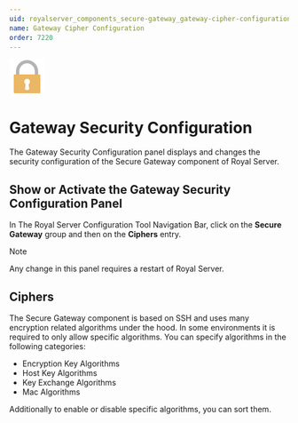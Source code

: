 ```yaml
---
uid: royalserver_components_secure-gateway_gateway-cipher-configuration
name: Gateway Cipher Configuration
order: 7220
---
```


<img src="/r2023/images/RoyalServer/Svg/SVG_Ciphers_32.svg" class="icon-left icon-lg" alt="" />

# Gateway Security Configuration

The Gateway Security Configuration panel displays and changes the security configuration of the Secure Gateway component of Royal Server.

## Show or Activate the Gateway Security Configuration Panel

In The Royal Server Configuration Tool Navigation Bar, click on the **Secure Gateway** group and then on the **Ciphers** entry.

> [!NOTE]
> Any change in this panel requires a restart of Royal Server.

## Ciphers

The Secure Gateway component is based on SSH and uses many encryption related algorithms under the hood. In some environments it is required to only allow specific algorithms. You can specify algorithms in the following categories:

- Encryption Key Algorithms
- Host Key Algorithms
- Key Exchange Algorithms
- Mac Algorithms

Additionally to enable or disable specific algorithms, you can sort them.
